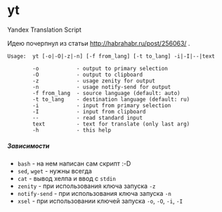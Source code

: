 # yt
Yandex Translation Script

Идею почерпнул из статьи http://habrahabr.ru/post/256063/ .


```
Usage:  yt [-o|-O|-z|-n] [-f from_lang] [-t to_lang] -i|-I|--|text

        -o            - output to primary selection
        -O            - output to clipboard
        -z            - usage zenity for output
        -n            - usage notify-send for output
        -f from_lang  - source language (default: auto)
        -t to_lang    - destination language (default: ru)
        -i            - input from primary selection
        -I            - input from clipboard
        --            - read standard input
        text          - text for translate (only last arg)
        -h            - this help
```

##### Зависимости
* `bash` - на нем написан сам скрипт :-D
* `sed`, `wget` - нужны всегда
* `cat` - вывод хелпа и ввод с `stdin`
* `zenity` - при использования ключа запуска `-z`
* `notify-send` - при использования ключа запуска `-n`
* `xsel` - при использовании ключей запуска `-o`, `-O`, `-i`, `-I`
